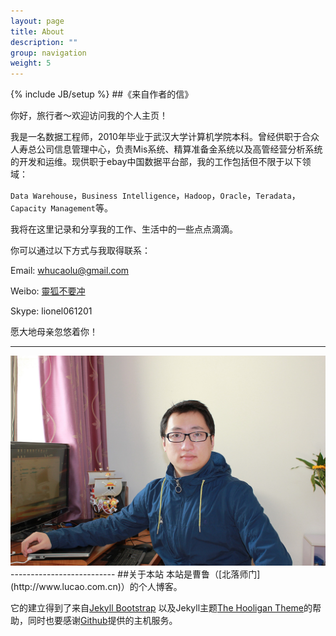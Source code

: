 ```yaml
---
layout: page
title: About
description: ""
group: navigation
weight: 5
---
```

{% include JB/setup %}
##《来自作者的信》

你好，旅行者～欢迎访问我的个人主页！

我是一名数据工程师，2010年毕业于武汉大学计算机学院本科。曾经供职于合众人寿总公司信息管理中心，负责Mis系统、精算准备金系统以及高管经营分析系统的开发和运维。现供职于ebay中国数据平台部，我的工作包括但不限于以下领域：

`Data Warehouse`，`Business Intelligence`，`Hadoop`，`Oracle`，`Teradata`，`Capacity Management`等。

我将在这里记录和分享我的工作、生活中的一些点点滴滴。

你可以通过以下方式与我取得联系：

Email: <whucaolu@gmail.com>

Weibo: [靈狐不要冲](http://weibo.com/whucaolu)

Skype: lionel061201

愿大地母亲忽悠着你！

--------------------------
<div class="me">
  <img src='images/me.jpg'
  />
</div>
--------------------------
##关于本站
本站是曹鲁（[北落师门](http://www.lucao.com.cn)）的个人博客。

它的建立得到了来自[Jekyll Bootstrap](http://jekyllbootstrap.com) 以及Jekyll主题[The Hooligan Theme](http://github.com/dhulihan/hooligan)的帮助，同时也要感谢[Github](https://github.com)提供的主机服务。


